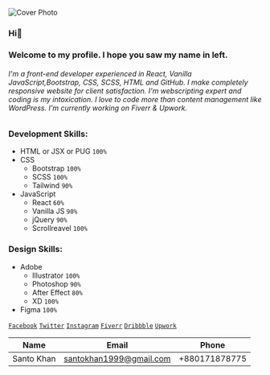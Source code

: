 ![Cover Photo](img/Santo-Khan-c.png)

### Hi👋

### Welcome to my profile. I hope you saw my name in left.

###### I'm a front-end developer experienced in React, Vanilla JavaScript,Bootstrap, CSS, SCSS, HTML and GitHub. I make completely responsive website for client satisfaction. I'm webscripting expert and coding is my intoxication. I love to code more than content management like WordPress. I'm currently working on Fiverr & Upwork.

### Development Skills:

- HTML or JSX or PUG `100%`
- CSS
  - Bootstrap `100%`
  - SCSS `100%`
  - Tailwind `90%`
- JavaScript
  - React `60%`
  - Vanilla JS `90%`
  - jQuery `90%`
  - Scrollreavel `100%`

### Design Skills:

- Adobe
  - Illustrator `100%`
  - Photoshop `90%`
  - After Effect `80%`
  - XD `100%`
- Figma `100%`

[` Facebook `](https://facebook.com/SantoKhan1999) [`Twitter`](https://twitter.com/santokhan1999) [`Instagram`](https://facebook.com/santokhan1999) [`Fiverr`](https://fiverr.com/santokhan494) [`Dribbble`](https://dribbble.com/santokhan) [`Upwork`](https://www.upwork.com/freelancers/~013de8e004b41e7e82)

| Name       | Email                   | Phone         |
| ---------- | ----------------------- | ------------- |
| Santo Khan | santokhan1999@gmail.com | +880171878775 |

<!--
**santokhan/santokhan** is a ✨ _special_ ✨ repository because its `README.md` (this file) appears on your GitHub profile.

Here are some ideas to get you started:

- 🔭 I’m currently working on ...
- 🌱 I’m currently learning ...
- 👯 I’m looking to collaborate on ...
- 🤔 I’m looking for help with ...
- 💬 Ask me about ...
- 📫 How to reach me: ...
- 😄 Pronouns: ...
- ⚡ Fun fact: ...
-->

